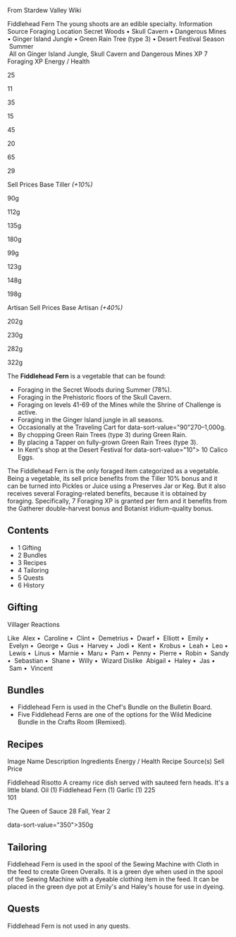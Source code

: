 From Stardew Valley Wiki

Fiddlehead Fern The young shoots are an edible specialty. Information Source Foraging Location Secret Woods • Skull Cavern • Dangerous Mines • Ginger Island Jungle • Green Rain Tree (type 3) • Desert Festival Season  Summer  
 All on Ginger Island Jungle, Skull Cavern and Dangerous Mines XP 7 Foraging XP Energy / Health

25

11

35

15

45

20

65

29

Sell Prices Base Tiller *(+10%)*

90g

112g

135g

180g

99g

123g

148g

198g

Artisan Sell Prices Base Artisan *(+40%)*

202g

230g

282g

322g

The **Fiddlehead Fern** is a vegetable that can be found:

- Foraging in the Secret Woods during Summer (78%).
- Foraging in the Prehistoric floors of the Skull Cavern.
- Foraging on levels 41-69 of the Mines while the Shrine of Challenge is active.
- Foraging in the Ginger Island jungle in all seasons.
- Occasionally at the Traveling Cart for data-sort-value="90"270–1,000g.
- By chopping Green Rain Trees (type 3) during Green Rain.
- By placing a Tapper on fully-grown Green Rain Trees (type 3).
- In Kent's shop at the Desert Festival for data-sort-value="10"&gt; 10 Calico Eggs.

The Fiddlehead Fern is the only foraged item categorized as a vegetable. Being a vegetable, its sell price benefits from the Tiller 10% bonus and it can be turned into Pickles or Juice using a Preserves Jar or Keg. But it also receives several Foraging-related benefits, because it is obtained by foraging. Specifically, 7 Foraging XP is granted per fern and it benefits from the Gatherer double-harvest bonus and Botanist iridium-quality bonus.

## Contents

- 1 Gifting
- 2 Bundles
- 3 Recipes
- 4 Tailoring
- 5 Quests
- 6 History

## Gifting

Villager Reactions

Like  Alex •  Caroline •  Clint •  Demetrius •  Dwarf •  Elliott •  Emily •  Evelyn •  George •  Gus •  Harvey •  Jodi •  Kent •  Krobus •  Leah •  Leo •  Lewis •  Linus •  Marnie •  Maru •  Pam •  Penny •  Pierre •  Robin •  Sandy •  Sebastian •  Shane •  Willy •  Wizard Dislike  Abigail •  Haley •  Jas •  Sam •  Vincent

## Bundles

- Fiddlehead Fern is used in the Chef's Bundle on the Bulletin Board.
- Five Fiddlehead Ferns are one of the options for the Wild Medicine Bundle in the Crafts Room (Remixed).

## Recipes

Image Name Description Ingredients Energy / Health Recipe Source(s) Sell Price

Fiddlehead Risotto A creamy rice dish served with sauteed fern heads. It's a little bland. Oil (1) Fiddlehead Fern (1) Garlic (1) 225  
101

The Queen of Sauce 28 Fall, Year 2

data-sort-value="350"&gt;350g

## Tailoring

Fiddlehead Fern is used in the spool of the Sewing Machine with Cloth in the feed to create Green Overalls. It is a green dye when used in the spool of the Sewing Machine with a dyeable clothing item in the feed. It can be placed in the green dye pot at Emily's and Haley's house for use in dyeing.

## Quests

Fiddlehead Fern is not used in any quests.
